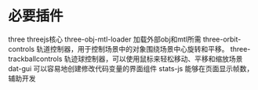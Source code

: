 # 必要插件
three  threejs核心
three-obj-mtl-loader  加载外部obj和mtl所需
three-orbit-controls  轨道控制器，用于控制场景中的对象围绕场景中心旋转和平移。
three-trackballcontrols   轨迹球控制器，可以使用鼠标来轻松移动、平移和缩放场景
dat-gui  可以容易地创建修改代码变量的界面组件
stats-js  能够在页面显示帧数，辅助开发
